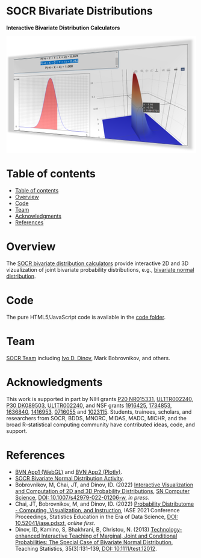 # SOCR Bivariate Distributions

**Interactive Bivariate Distribution Calculators**

<a href="https://socr.umich.edu/HTML5/BivariateNormal/BVN2/"><img align="middle" src="https://raw.githubusercontent.com/SOCR/SOCR_Bivariate_Distributions/master/images/SOCR_BVN_Thumbnail.png"></a>

Table of contents
=================

<!--ts-->
   * [Table of contents](#table-of-contents)
   * [Overview](#overview)
   * [Code](#code)
   * [Team](#team)
   * [Acknowledgments](#acknowledgments)
   * [References](#references)
<!--te-->


Overview
========

The [SOCR bivariate distribution calculators](https://socr.umich.edu/HTML5/BivariateNormal/) provide interactive 2D and 3D vizualization of joint bivariate probability distributions, e.g., [bivariate normal distribution](https://socr.umich.edu/HTML5/BivariateNormal/).

Code
====

The pure HTML5/JavaScript code is available in the [code folder](https://github.com/SOCR/SOCR_Bivariate_Distributions/tree/master/code/container).

Team
====

[SOCR Team](http://www.socr.umich.edu/people/) including [Ivo D. Dinov](http://umich.edu/~dinov), Mark Bobrovnikov, and others.

Acknowledgments
===============

This work is supported in part by NIH grants [P20 NR015331](www.socr.umich.edu/CSCD), [UL1TR002240](https://projectreporter.nih.gov/project_info_description.cfm?aid=9491961&icde=39078316), [P30 DK089503](http://mmoc.med.umich.edu/), [UL1TR002240](https://www.michr.umich.edu), and NSF grants [1916425](http://midas.umich.edu/), [1734853](http://brain-life.org/), [1636840](http://neurosciencenetwork.org/), [1416953](http://distributome.org), [0716055](http://socr.umich.edu) and [1023115](http://distributome.org). Students, trainees, scholars, and researchers from SOCR, BDDS, MNORC, MIDAS, MADC, MICHR, and the broad R-statistical computing community have contributed ideas, code, and support.

References
==========

* [BVN App1 (WebGL)](https://socr.umich.edu/HTML5/BivariateNormal/) and [BVN App2 (Plotly)](https://socr.umich.edu/HTML5/BivariateNormal/BVN2/).
* [SOCR Bivariate Normal Distribution Activity](http://wiki.stat.ucla.edu/socr/index.php/SOCR_BivariateNormal_JS_Activity).
* Bobrovnikov, M, Chai, JT, and Dinov, ID. (2022) [Interactive Visualization and Computation of 2D and 3D Probability Distributions](https://doi.org/10.1007/s42979-022-01206-w), [SN Computer Science](https://www.springer.com/journal/42979), [DOI: 10.1007/s42979-022-01206-w](https://doi.org/10.1007/s42979-022-01206-w), *in press*. 
* Chai, JT, Bobrovnikov, M, and Dinov, ID. (2022) [Probability Distributome - Computing, Visualization, and Instruction](https://iase-web.org/documents/papers/sat2021/IASE2021%20Satellite%20132_DINOV.pdf), IASE 2021 Conference Proceedings, Statistics Education in the Era of Data Science, [DOI: 10.52041/iase.pdsxt](https://doi.org/10.52041/iase.pdsxt), *online first*. 
* Dinov, ID, Kamino, S, Bhakhrani, B, Christou, N. (2013) [Technology-enhanced Interactive Teaching of Marginal, Joint and Conditional Probabilities: The Special Case of Bivariate Normal Distribution](http://onlinelibrary.wiley.com/doi/10.1111/test.12012/abstract), Teaching Statistics, 35(3):131–139,[ DOI: 10.1111/test.12012](http://onlinelibrary.wiley.com/doi/10.1111/test.12012/abstract).
